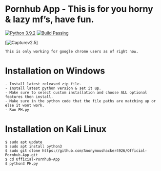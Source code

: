 # Pornhub App - This is for you horny & lazy mf’s, have fun.
[![Python 3.9.2](https://img.shields.io/badge/Python-3.9.2-green.svg)](https://www.python.org/downloads/)
[![Build Passing](https://img.shields.io/badge/Build-Passing-green.svg)](https://github.com/Anonymoushacker4926/Official-Pornhub-App)

[![Capturev2.5](https://user-images.githubusercontent.com/53458032/112593530-8a377800-8dff-11eb-9778-fe274bbced37.PNG)]

```
This is only working for google chrome users as of right now.
```
# Installation on Windows
```
- Install latest released zip file.
- Install latest python version & set it up.
- Make sure to select custom installation and choose ALL optional features then install.
- Make sure in the python code that the file paths are matching up or else it wont work.
- Run PH.py
```
# Installation on Kali Linux
```
$ sudo apt update
$ sudo apt install python3
$ sudo git clone https://github.com/Anonymoushacker4926/Official-Pornhub-App.git
$ cd Official-Pornhub-App
$ python3 PH.py
```
